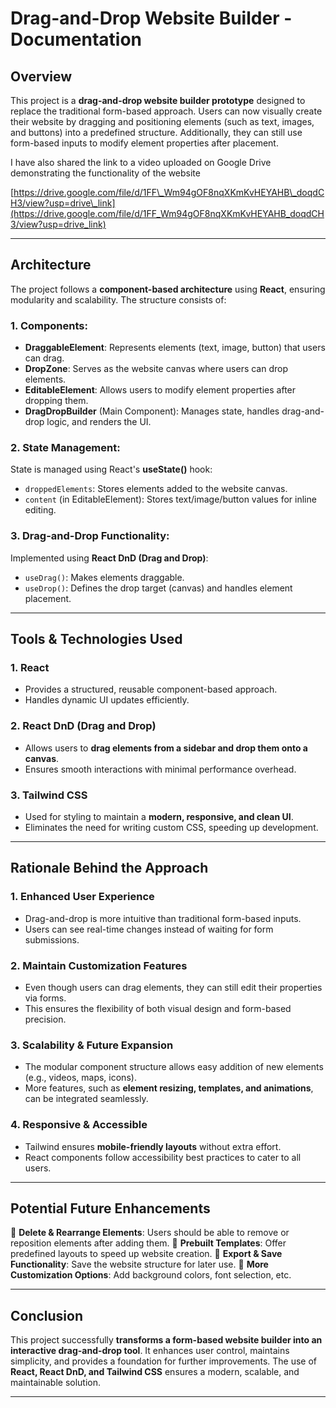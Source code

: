 # **Drag-and-Drop Website Builder - Documentation**

## **Overview**

This project is a **drag-and-drop website builder prototype** designed to replace the traditional form-based approach. Users can now visually create their website by dragging and positioning elements (such as text, images, and buttons) into a predefined structure. Additionally, they can still use form-based inputs to modify element properties after placement.

I have also shared the link to a video uploaded on Google Drive demonstrating the functionality of the website

[https://drive.google.com/file/d/1FF\_Wm94gOF8nqXKmKvHEYAHB\_doqdCH3/view?usp=drive\_link](https://drive.google.com/file/d/1FF_Wm94gOF8nqXKmKvHEYAHB_doqdCH3/view?usp=drive_link)

---

## **Architecture**

The project follows a **component-based architecture** using **React**, ensuring modularity and scalability. The structure consists of:

### **1. Components:**

- **DraggableElement**: Represents elements (text, image, button) that users can drag.
- **DropZone**: Serves as the website canvas where users can drop elements.
- **EditableElement**: Allows users to modify element properties after dropping them.
- **DragDropBuilder** (Main Component): Manages state, handles drag-and-drop logic, and renders the UI.

### **2. State Management:**

State is managed using React's **useState()** hook:

- `droppedElements`: Stores elements added to the website canvas.
- `content` (in EditableElement): Stores text/image/button values for inline editing.

### **3. Drag-and-Drop Functionality:**

Implemented using **React DnD (Drag and Drop)**:

- `useDrag()`: Makes elements draggable.
- `useDrop()`: Defines the drop target (canvas) and handles element placement.

---
 
## **Tools & Technologies Used**

### **1. React**

- Provides a structured, reusable component-based approach.
- Handles dynamic UI updates efficiently.

### **2. React DnD (Drag and Drop)**

- Allows users to **drag elements from a sidebar and drop them onto a canvas**.
- Ensures smooth interactions with minimal performance overhead.

### **3. Tailwind CSS**

- Used for styling to maintain a **modern, responsive, and clean UI**.
- Eliminates the need for writing custom CSS, speeding up development.

---

## **Rationale Behind the Approach**

### **1. Enhanced User Experience**

- Drag-and-drop is more intuitive than traditional form-based inputs.
- Users can see real-time changes instead of waiting for form submissions.

### **2. Maintain Customization Features**

- Even though users can drag elements, they can still edit their properties via forms.
- This ensures the flexibility of both visual design and form-based precision.

### **3. Scalability & Future Expansion**

- The modular component structure allows easy addition of new elements (e.g., videos, maps, icons).
- More features, such as **element resizing, templates, and animations**, can be integrated seamlessly.

### **4. Responsive & Accessible**

- Tailwind ensures **mobile-friendly layouts** without extra effort.
- React components follow accessibility best practices to cater to all users.

---

## **Potential Future Enhancements**

🔹 **Delete & Rearrange Elements**: Users should be able to remove or reposition elements after adding them.
🔹 **Prebuilt Templates**: Offer predefined layouts to speed up website creation.
🔹 **Export & Save Functionality**: Save the website structure for later use.
🔹 **More Customization Options**: Add background colors, font selection, etc.

---

## **Conclusion**

This project successfully **transforms a form-based website builder into an interactive drag-and-drop tool**. It enhances user control, maintains simplicity, and provides a foundation for further improvements. The use of **React, React DnD, and Tailwind CSS** ensures a modern, scalable, and maintainable solution.

---


